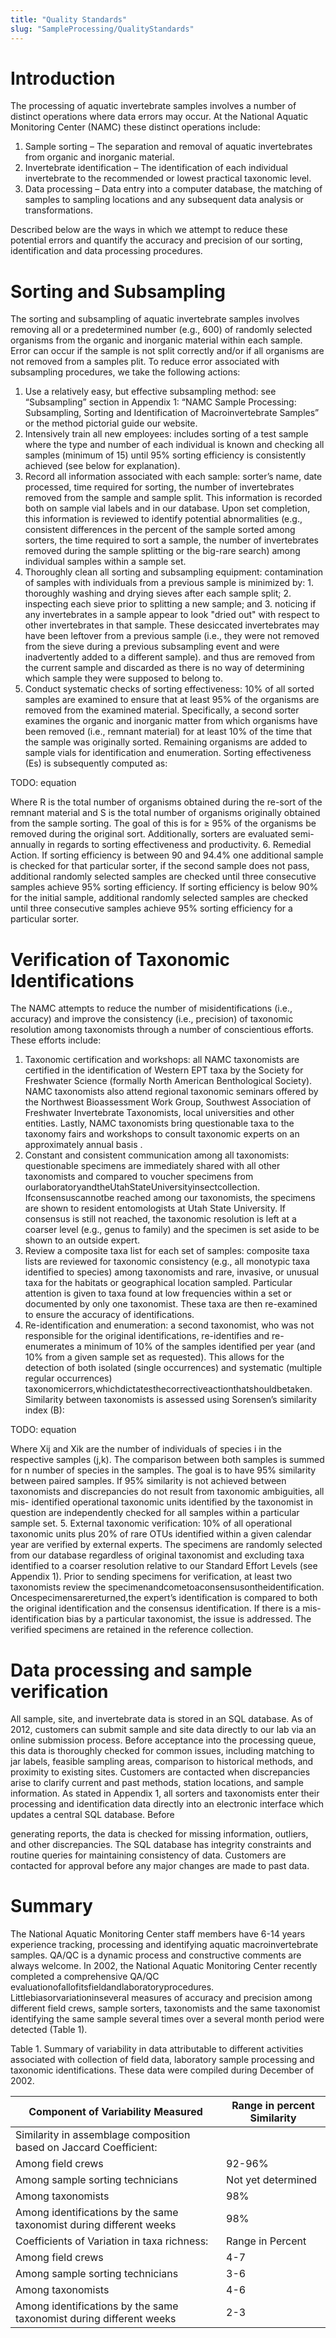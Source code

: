 ```yaml
---
title: "Quality Standards"
slug: "SampleProcessing/QualityStandards"
---
```


# Introduction

The processing of aquatic invertebrate samples involves a number of distinct operations where data errors may occur. At the National Aquatic Monitoring Center (NAMC) these distinct operations include:

1. Sample sorting – The separation and removal of aquatic invertebrates from organic and inorganic material.
2. Invertebrate identification – The identification of each individual invertebrate to the recommended or lowest practical taxonomic level.
3. Data processing – Data entry into a computer database, the matching of samples to sampling locations and any subsequent data analysis or transformations.

Described below are the ways in which we attempt to reduce these potential errors and quantify the accuracy and precision of our sorting, identification and data processing procedures.

# Sorting and Subsampling

The sorting and subsampling of aquatic invertebrate samples involves removing all or a predetermined number (e.g., 600) of randomly selected organisms from the organic and inorganic material within each sample. Error can occur if the sample is not split correctly and/or if all organisms are not removed from a samples plit. To reduce error associated with subsampling procedures, we take the following actions:

1. Use a relatively easy, but effective subsampling method: see “Subsampling” section in Appendix 1: “NAMC Sample Processing: Subsampling, Sorting and Identification of Macroinvertebrate Samples” or the method pictorial guide our website.
2. Intensively train all new employees: includes sorting of a test sample where the type and number of each individual is known and checking all samples (minimum of 15) until 95% sorting efficiency is consistently achieved (see below for explanation).
3. Record all information associated with each sample: sorter’s name, date processed, time required for sorting, the number of invertebrates removed from the sample and sample split. This information is recorded both on sample vial labels and in our database. Upon set completion, this information is reviewed to identify potential abnormalities (e.g., consistent differences in the percent of the sample sorted among sorters, the time required to sort a sample, the number of invertebrates removed during the sample splitting or the big-rare search) among individual samples within a sample set.
4. Thoroughly clean all sorting and subsampling equipment: contamination of samples with individuals from a previous sample is minimized by: 1. thoroughly washing and drying sieves after each sample split; 2. inspecting each sieve prior to splitting a new sample; and 3. noticing if any invertebrates in a sample appear to look "dried out" with respect to other invertebrates in that sample. These desiccated invertebrates may have been leftover from a previous sample (i.e., they were not removed from the sieve during a previous subsampling event and were inadvertently added to a different sample). and thus are removed from the current sample and discarded as there is no way of determining which sample they were supposed to belong to.
5. Conduct systematic checks of sorting effectiveness: 10% of all sorted samples are examined to ensure that at least 95% of the organisms are removed from the examined material. Specifically, a second sorter examines the organic and inorganic matter from which organisms have been removed (i.e., remnant material) for at least 10% of the time that the sample was originally sorted. Remaining organisms are added to sample vials for identification and enumeration. Sorting effectiveness (Es) is subsequently computed as:

TODO: equation

Where R is the total number of organisms obtained during the re-sort of the remnant material and S is the total number of organisms originally obtained from the sample sorting. The goal of this is for ≥ 95% of the organisms be removed during the original sort. Additionally, sorters are evaluated semi-annually in regards to sorting effectiveness and productivity.
6. Remedial Action. If sorting efficiency is between 90 and 94.4% one additional sample is checked for
that particular sorter, if the second sample does not pass, additional randomly selected samples are checked until three consecutive samples achieve 95% sorting efficiency. If sorting efficiency is below 90% for the initial sample, additional randomly selected samples are checked until three consecutive samples achieve 95% sorting efficiency for a particular sorter.

# Verification of Taxonomic Identifications

The NAMC attempts to reduce the number of misidentifications (i.e., accuracy) and improve the consistency (i.e., precision) of taxonomic resolution among taxonomists through a number of conscientious efforts. These efforts include:

1. Taxonomic certification and workshops: all NAMC taxonomists are certified in the identification of Western EPT taxa by the Society for Freshwater Science (formally North American Benthological Society). NAMC taxonomists also attend regional taxonomic seminars offered by the Northwest Bioassessment Work Group, Southwest Association of Freshwater Invertebrate Taxonomists, local universities and other entities. Lastly, NAMC taxonomists bring questionable taxa to the taxonomy fairs and workshops to consult taxonomic experts on an approximately annual basis .
2. Constant and consistent communication among all taxonomists: questionable specimens are immediately shared with all other taxonomists and compared to voucher specimens from ourlaboratoryandtheUtahStateUniversityinsectcollection. Ifconsensuscannotbe reached among our taxonomists, the specimens are shown to resident entomologists at Utah State University. If consensus is still not reached, the taxonomic resolution is left at a coarser
level (e.g., genus to family) and the specimen is set aside to be shown to an outside expert.
3. Review a composite taxa list for each set of samples: composite taxa lists are reviewed for taxonomic consistency (e.g., all monotypic taxa identified to species) among taxonomists and
rare, invasive, or unusual taxa for the habitats or geographical location sampled. Particular attention is given to taxa found at low frequencies within a set or documented by only one taxonomist. These taxa are then re-examined to ensure the accuracy of identifications.
4. Re-identification and enumeration: a second taxonomist, who was not responsible for the original identifications, re-identifies and re-enumerates a minimum of 10% of the samples identified per year (and 10% from a given sample set as requested). This allows for the detection of both isolated (single occurrences) and systematic (multiple regular occurrences) taxonomicerrors,whichdictatesthecorrectiveactionthatshouldbetaken. Similarity
between taxonomists is assessed using Sorensen’s similarity index (B):

TODO: equation

Where Xij and Xik are the number of individuals of species i in the respective samples (j,k). The comparison between both samples is summed for n number of species in the samples. The goal is to have 95% similarity between paired samples. If 95% similarity is not achieved between taxonomists and discrepancies do not result from taxonomic ambiguities, all mis- identified operational taxonomic units identified by the taxonomist in question are independently checked for all samples within a particular sample set.
5. External taxonomic verification: 10% of all operational taxonomic units plus 20% of rare OTUs identified within a given calendar year are verified by external experts. The specimens are randomly selected from our database regardless of original taxonomist and excluding taxa identified to a coarser resolution relative to our Standard Effort Levels (see Appendix 1). Prior to sending specimens for verification, at least two taxonomists review the specimenandcometoaconsensusontheidentification. Oncespecimensarereturned,the expert’s identification is compared to both the original identification and the consensus identification. If there is a mis-identification bias by a particular taxonomist, the issue is addressed. The verified specimens are retained in the reference collection.

# Data processing and sample verification

All sample, site, and invertebrate data is stored in an SQL database. As of 2012, customers can submit sample and site data directly to our lab via an online submission process. Before acceptance into the processing queue, this data is thoroughly checked for common issues, including matching to jar labels, feasible sampling areas, comparison to historical methods, and proximity to existing sites. Customers are contacted when discrepancies arise to clarify current and past methods, station locations, and sample information.
As stated in Appendix 1, all sorters and taxonomists enter their processing and identification data directly into an electronic interface which updates a central SQL database. Before
   
generating reports, the data is checked for missing information, outliers, and other discrepancies. The SQL database has integrity constraints and routine queries for maintaining consistency of data. Customers are contacted for approval before any major changes are made to past data.

# Summary

The National Aquatic Monitoring Center staff members have 6-14 years experience tracking, processing and identifying aquatic macroinvertebrate samples. QA/QC is a dynamic process and constructive comments are always welcome.
In 2002, the National Aquatic Monitoring Center recently completed a comprehensive QA/QC evaluationofallofitsfieldandlaboratoryprocedures. Littlebiasorvariationinseveral measures of accuracy and precision among different field crews, sample sorters, taxonomists and the same taxonomist identifying the same sample several times over a several month period were detected (Table 1).

Table 1. Summary of variability in data attributable to different activities associated with collection of field data, laboratory sample processing and taxonomic identifications. These data were compiled during December of 2002.

|Component of Variability Measured|Range in percent Similarity|
|---|---|
|Similarity in assemblage composition based on Jaccard Coefficient:||
|Among field crews|92-96%|
|Among sample sorting technicians|Not yet determined|
|Among taxonomists|98%|
|Among identifications by the same taxonomist during different weeks|98%|
|Coefficients of Variation in taxa richness:|Range in Percent|
|Among field crews|4-7|
|Among sample sorting technicians|3-6|
|Among taxonomists|4-6|
|Among identifications by the same taxonomist during different weeks|2-3|
